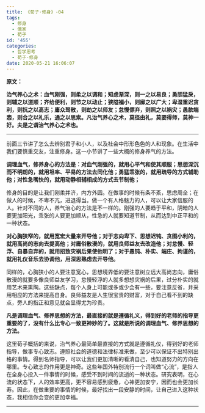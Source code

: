```yaml
---
title: 《荀子·修身》-04
tags:
  - 修身
  - 儒家
  - 荀子
id: '455'
categories:
  - 哲学思考
  - 荀子·修身
date: 2020-05-21 16:06:07
---
```


**原文：**

**治气养心之术：血气刚强，则柔之以调和；知虑渐深，则一之以易良；勇胆猛戾，则辅之以道顺；齐给便利，则节之以动止；狭隘褊小，则廓之以广大；卑湿重迟贪利，则抗之以高志；庸众驽散，则劫之以师友；怠慢僄弃，则照之以祸灾；愚款端悫，则合之以礼乐，通之以思索。凡治气养心之术，莫径由礼，莫要得师，莫神一好。夫是之谓治气养心之术也。**
<!-- more -->
* * *

前面三节讲了怎么去辨别君子和小人，以及社会中形形色色的人和现象。在生活中我们要慎重交友，注重修身。这一小节讲了一些大概的修身养气的方法。

**调理血气，修养身心的方法是：对血气刚强的，就用心平气和使其顺服；思想深沉而不明朗的，就用坦率、平易的方法去同化他；勇猛乖张的，就用疏导的方式辅助他；对性急嘴快的，就用动静相辅相成的方式去节制他；**

修身的目的是让我们刚柔并济，内方外圆。在做事的时候有条不紊，思虑周全；在做人的时候，不卑不亢，进退得当。做一个有人格魅力的人，可以让大家信服的人。针对不同的人，养气治心的方法是不一样的。刚强的人要趋于平和，阴暗的人要更加阳光，乖张的人要更加顺从，性急的人就要知道节制，从而达到中正平和的一种状态。

**对心胸狭窄的，就用宽宏大量来开导他；对于志向卑下、思想迟钝、贪图小利的，就用高尚的志向去提高他；对庸俗散漫的，就用良师益友去改造他；对怠慢、轻浮、自暴自弃的，就用招致灾祸后果使他明了；对于愚钝、朴实、端庄、拘谨的，就用礼仪音乐去协调他，用深思熟虑去开导他。**

同样的，心胸狭小的人要注意宽心，思想境界低的要注意树立远大高尚志向，庸俗散漫的就要多像良师益友学习，怠慢轻浮的人就多想想灾祸的后果，过分朴实的就用艺术来熏陶。这些缺点，每个人身上可能或多或少会有一些，要注意反省，并采用相应的方法来提高自身。良师益友是人生很宝贵的财富，对于自己看不到的缺点，旁人的指正和意见就会显得尤为珍贵。

**凡是调理血气、修养思想的方法，最直接的就是遵循礼义，得到好的老师的指导更重要的了，没有什么比专心一致更神妙的了。这就是所说的调理血气、修养思想的方法。**

这里荀子概括的来说，治气养心最简单最直接的方式就是遵循礼仪，得到好的老师指导，做事专心致志。遵照社会的道德和法律标准来做，至少可以保证不出特别出格的事情。得到名师指导，可以让我们更加清晰的看清自己，也知道努力的方向在哪里。专心致志的作用更是神奇。这些年国外特别流行一个词叫做“心流”，是指人在全身心投入一件事情的时候，感受不到时间的流逝的一种状态。研究表明，在心流的状态下，人的效率更高，更不容易感到疲惫，心神更加安宁，因而也会更加长寿。因此，在做重要的事情的时候，最好找出一段安静的时间，让自己进入这种状态，我相信你会变的更加幸福。

* * *

